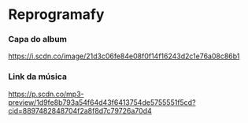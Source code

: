 # Reprogramafy

### Capa do album
https://i.scdn.co/image/21d3c06fe84e08f0f14f16243d2c1e76a08c86b1


### Link da música
https://p.scdn.co/mp3-preview/1d9fe8b793a54f64d43f6413754de5755551f5cd?cid=8897482848704f2a8f8d7c79726a70d4
